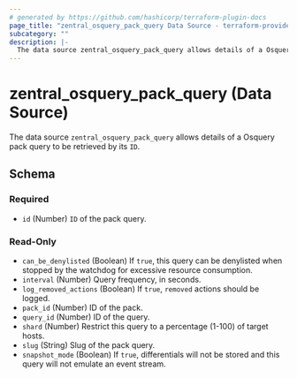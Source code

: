 ```yaml
---
# generated by https://github.com/hashicorp/terraform-plugin-docs
page_title: "zentral_osquery_pack_query Data Source - terraform-provider-zentral"
subcategory: ""
description: |-
  The data source zentral_osquery_pack_query allows details of a Osquery pack query to be retrieved by its ID.
---
```


# zentral_osquery_pack_query (Data Source)

The data source `zentral_osquery_pack_query` allows details of a Osquery pack query to be retrieved by its `ID`.



<!-- schema generated by tfplugindocs -->
## Schema

### Required

- `id` (Number) `ID` of the pack query.

### Read-Only

- `can_be_denylisted` (Boolean) If `true`, this query can be denylisted when stopped by the watchdog for excessive resource consumption.
- `interval` (Number) Query frequency, in seconds.
- `log_removed_actions` (Boolean) If `true`, `removed` actions should be logged.
- `pack_id` (Number) ID of the pack.
- `query_id` (Number) ID of the query.
- `shard` (Number) Restrict this query to a percentage (1-100) of target hosts.
- `slug` (String) Slug of the pack query.
- `snapshot_mode` (Boolean) If `true`, differentials will not be stored and this query will not emulate an event stream.



